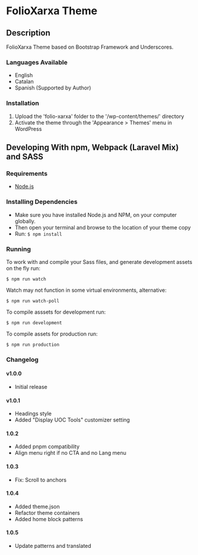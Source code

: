 # FolioXarxa Theme

## Description

FolioXarxa Theme based on Bootstrap Framework and Underscores.

### Languages Available

- English
- Catalan
- Spanish (Supported by Author)

### Installation

1. Upload the 'folio-xarxa' folder to the '/wp-content/themes/' directory
2. Activate the theme through the 'Appearance > Themes' menu in WordPress

## Developing With npm, Webpack (Laravel Mix) and SASS

### Requirements

- [Node.js](https://nodejs.org/)

### Installing Dependencies

- Make sure you have installed Node.js and NPM, on your computer globally.
- Then open your terminal and browse to the location of your theme copy
- Run: `$ npm install`

### Running

To work with and compile your Sass files, and generate development assets on the fly run:

```
$ npm run watch
```

Watch may not function in some virtual environments, alternative:

```
$ npm run watch-poll
```

To compile asssets for development run:

```
$ npm run development
```

To compile assets for production run:

```
$ npm run production
```

### Changelog

#### v1.0.0
- Initial release


#### v1.0.1
- Headings style
- Added "Display UOC Tools" customizer setting

#### 1.0.2
- Added pnpm compatibility
- Align menu right if no CTA and no Lang menu

#### 1.0.3
- Fix: Scroll to anchors


#### 1.0.4
- Added theme.json
- Refactor theme containers
- Added home block patterns


#### 1.0.5
- Update patterns and translated